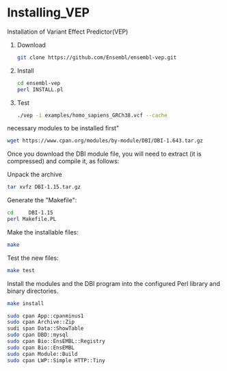 # Installing_VEP
Installation of Variant Effect Predictor(VEP) 

1. Download
   ```sh
   git clone https://github.com/Ensembl/ensembl-vep.git
   ```

2. Install
   ```sh
   cd ensembl-vep
   perl INSTALL.pl
   ```

3. Test
   ```sh
   ./vep -i examples/homo_sapiens_GRCh38.vcf --cache
   ```




necessary modules to be installed first"

```sh
wget https://www.cpan.org/modules/by-module/DBI/DBI-1.643.tar.gz
```

Once you download the DBI module file, you will need to extract (it is compressed) and compile it, as follows:

Unpack the archive
```sh
tar xvfz DBI-1.15.tar.gz
```
Generate the "Makefile":
```sh
cd     DBI-1.15
perl Makefile.PL
```
Make the installable files:
```sh
make
```
Test the new files:
```sh
make test
```
Install the modules and the DBI program into the configured Perl library and binary directories.
```sh
make install
```

```sh
sudo cpan App::cpanminus1
sudo cpan Archive::Zip
sudi span Data::ShowTable
sudo cpan DBD::mysql
sudo cpan Bio::EnsEMBL::Registry
sudo cpan Bio::EnsEMBL
sudo cpan Module::Build
sudo cpan LWP::Simple HTTP::Tiny
```
